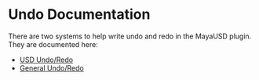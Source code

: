 # Undo Documentation

There are two systems to help write undo and redo in the MayaUSD plugin.
They are documented here:

- [USD Undo/Redo](README-USD-Undo.md)
- [General Undo/Redo](README-Op-Undo.md)
